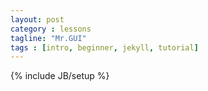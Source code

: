```yaml
---
layout: post
category : lessons
tagline: "Mr.GUI"
tags : [intro, beginner, jekyll, tutorial]
---
```

{% include JB/setup %}
